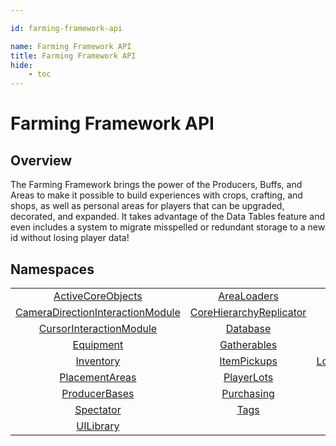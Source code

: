 ```yaml
---

id: farming-framework-api

name: Farming Framework API
title: Farming Framework API
hide:
    - toc
---
```


<style>

.md-nav--primary .md-nav__link[for=__toc] ~ .md-nav {
    display: none;
}

</style>

# Farming Framework API

## Overview

The Farming Framework brings the power of the Producers, Buffs, and Areas to make it possible to build experiences with crops, crafting, and shops, as well as personal areas for players that can be upgraded, decorated, and expanded. It takes advantage of the Data Tables feature and even includes a system to migrate misspelled or redundant storage to a new id without losing player data!

## Namespaces

|   |   |   |   |
|:-:|:-:|:-:|:-:|
| [ActiveCoreObjects](../farming-framework-api/activecoreobjects.md) | [AreaLoaders](../farming-framework-api/arealoaders.md) | [Areas](../farming-framework-api/areas.md) | [Buffs](../farming-framework-api/buffs.md) |
| [CameraDirectionInteractionModule](../farming-framework-api/cameradirectioninteractionmodule.md) | [CoreHierarchyReplicator](../farming-framework-api/corehierarchyreplicator.md) | [Crafting](../farming-framework-api/crafting.md) | [Currency](../farming-framework-api/currency.md) |
| [CursorInteractionModule](../farming-framework-api/cursorinteractionmodule.md) | [Database](../farming-framework-api/database.md) | [DataMigration](../farming-framework-api/datamigration.md) | [Drops](../farming-framework-api/drops.md) |
| [Equipment](../farming-framework-api/equipment.md) | [Gatherables](../farming-framework-api/gatherables.md) | [IconManager](../farming-framework-api/iconmanager.md) | [InteractionManager](../farming-framework-api/interactionmanager.md) |
| [Inventory](../farming-framework-api/inventory.md) | [ItemPickups](../farming-framework-api/itempickups.md) | [LookInteractionModule](../farming-framework-api/lookinteractionmodule.md) | [Placeables](../farming-framework-api/placeables.md) |
| [PlacementAreas](../farming-framework-api/placementareas.md) | [PlayerLots](../farming-framework-api/playerlots.md) | [PlayerUpgrades](../farming-framework-api/playerupgrades.md) | [PointerInteractionModule](../farming-framework-api/pointerinteractionmodule.md) |
| [ProducerBases](../farming-framework-api/producerbases.md) | [Purchasing](../farming-framework-api/purchasing.md) | [ReliableEvents](../farming-framework-api/reliableevents.md) | [SpawnPoints](../farming-framework-api/spawnpoints.md) |
| [Spectator](../farming-framework-api/spectator.md) | [Tags](../farming-framework-api/tags.md) | [Tooltiip](../farming-framework-api/tooltiip.md) | [TriggerInteractionModule](../farming-framework-api/triggerinteractionmodule.md) |
| [UILibrary](../farming-framework-api/uilibrary.md) |
